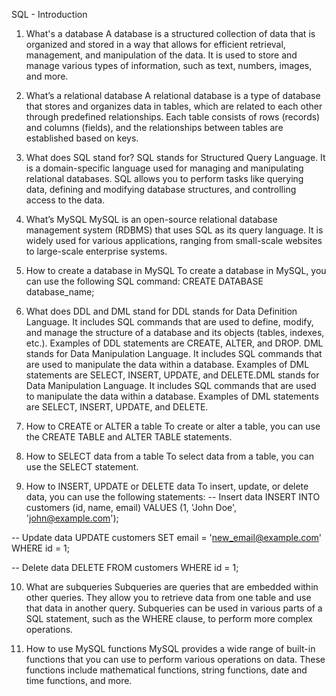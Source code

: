 SQL - Introduction
1. What's a database
A database is a structured collection of data that is organized and stored in a way that allows for efficient retrieval, management, and manipulation of the data. It is used to store and manage various types of information, such as text, numbers, images, and more.

2. What’s a relational database
A relational database is a type of database that stores and organizes data in tables, which are related to each other through predefined relationships. Each table consists of rows (records) and columns (fields), and the relationships between tables are established based on keys.

3. What does SQL stand for?
SQL stands for Structured Query Language. It is a domain-specific language used for managing and manipulating relational databases. SQL allows you to perform tasks like querying data, defining and modifying database structures, and controlling access to the data.

4. What’s MySQL
MySQL is an open-source relational database management system (RDBMS) that uses SQL as its query language. It is widely used for various applications, ranging from small-scale websites to large-scale enterprise systems.

5. How to create a database in MySQL
To create a database in MySQL, you can use the following SQL command:
CREATE DATABASE database_name;

6. What does DDL and DML stand for
DDL stands for Data Definition Language. It includes SQL commands that are used to define, modify, and manage the structure of a database and its objects (tables, indexes, etc.). Examples of DDL statements are CREATE, ALTER, and DROP.
DML stands for Data Manipulation Language. It includes SQL commands that are used to manipulate the data within a database. Examples of DML statements are SELECT, INSERT, UPDATE, and DELETE.DML stands for Data Manipulation Language. It includes SQL commands that are used to manipulate the data within a database. Examples of DML statements are SELECT, INSERT, UPDATE, and DELETE.

7. How to CREATE or ALTER a table
To create or alter a table, you can use the CREATE TABLE and ALTER TABLE statements.

8. How to SELECT data from a table
To select data from a table, you can use the SELECT statement.

9. How to INSERT, UPDATE or DELETE data
To insert, update, or delete data, you can use the following statements:
-- Insert data
INSERT INTO customers (id, name, email) VALUES (1, 'John Doe', 'john@example.com');

-- Update data
UPDATE customers SET email = 'new_email@example.com' WHERE id = 1;

-- Delete data
DELETE FROM customers WHERE id = 1;

10. What are subqueries
Subqueries are queries that are embedded within other queries. They allow you to retrieve data from one table and use that data in another query. Subqueries can be used in various parts of a SQL statement, such as the WHERE clause, to perform more complex operations.

11. How to use MySQL functions
MySQL provides a wide range of built-in functions that you can use to perform various operations on data. These functions include mathematical functions, string functions, date and time functions, and more.
